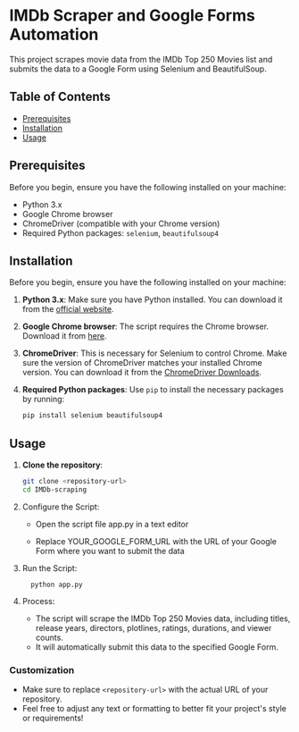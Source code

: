 # IMDb Scraper and Google Forms Automation

This project scrapes movie data from the IMDb Top 250 Movies list and submits the data to a Google Form using Selenium and BeautifulSoup.

## Table of Contents
- [Prerequisites](#prerequisites)
- [Installation](#installation)
- [Usage](#usage)

## Prerequisites

Before you begin, ensure you have the following installed on your machine:

- Python 3.x
- Google Chrome browser
- ChromeDriver (compatible with your Chrome version)
- Required Python packages: `selenium`, `beautifulsoup4`
   
## Installation

Before you begin, ensure you have the following installed on your machine:

1. **Python 3.x**: Make sure you have Python installed. You can download it from the [official website](https://www.python.org/downloads/).

2. **Google Chrome browser**: The script requires the Chrome browser. Download it from [here](https://www.google.com/chrome/).

3. **ChromeDriver**: This is necessary for Selenium to control Chrome. Make sure the version of ChromeDriver matches your installed Chrome version. You can download it from the [ChromeDriver Downloads](https://sites.google.com/a/chromium.org/chromedriver/downloads).

4. **Required Python packages**: Use `pip` to install the necessary packages by running:
   ```bash
   pip install selenium beautifulsoup4

## Usage

1. **Clone the repository**:
   ```bash
   git clone <repository-url>
   cd IMDb-scraping
2. Configure the Script:

    - Open the script file app.py in a text editor
    
    - Replace YOUR_GOOGLE_FORM_URL with the URL of your Google Form where you want to submit the data
3. Run the Script:
   
         python app.py
4. Process:

      - The script will scrape the IMDb Top 250 Movies data, including titles, release years, directors, plotlines, ratings, durations, and viewer counts.
      - It will automatically submit this data to the specified Google Form.

### Customization
- Make sure to replace `<repository-url>` with the actual URL of your repository.
- Feel free to adjust any text or formatting to better fit your project's style or requirements!

